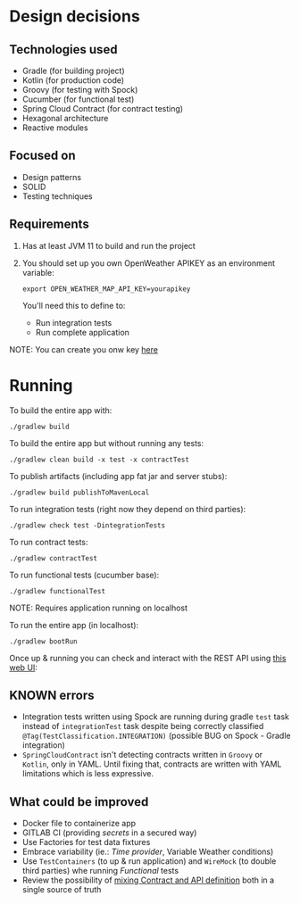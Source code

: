 # Design decisions

## Technologies used
- Gradle (for building project)
- Kotlin (for production code)
- Groovy (for testing with Spock)
- Cucumber (for functional test)
- Spring Cloud Contract (for contract testing)
- Hexagonal architecture
- Reactive modules

## Focused on
- Design patterns
- SOLID
- Testing techniques

## Requirements

1. Has at least JVM 11 to build and run the project 
   
2. You should set up you own OpenWeather APIKEY as an environment variable:

    ```shell
    export OPEN_WEATHER_MAP_API_KEY=yourapikey
    ```
    
    You'll need this to define to: 
     - Run integration tests
     - Run complete application 
       
NOTE: You can create you onw key [here](https://home.openweathermap.org/api_keys)

# Running

To build the entire app with:

```shell
./gradlew build
```

To build the entire app but without running any tests:

```shell
./gradlew clean build -x test -x contractTest
```

To publish artifacts (including app fat jar and server stubs):

```shell
./gradlew build publishToMavenLocal
```

To run integration tests (right now they depend on third parties):

```shell
./gradlew check test -DintegrationTests
```

To run contract tests:

```shell
./gradlew contractTest
```

To run functional tests (cucumber base):

```shell
./gradlew functionalTest
```

NOTE: Requires application running on localhost 

To run the entire app (in localhost):

```shell
./gradlew bootRun
```

Once up & running you can check and interact with the REST API using [this web UI](http://localhost:8080/swagger-ui.html):


## KNOWN errors

- Integration tests written using Spock are running during gradle `test` task instead of `integrationTest` task despite being correctly classified `@Tag(TestClassification.INTEGRATION)` (possible BUG on Spock - Gradle integration)
- `SpringCloudContract` isn't detecting contracts written in `Groovy` or `Kotlin`, only in YAML. Until fixing that, contracts are written with YAML limitations which is less expressive.

## What could be improved

- Docker file to containerize app
- GITLAB CI (providing _secrets_ in a secured way)
- Use Factories for test data fixtures
- Embrace variability (ie.: _Time provider_, Variable Weather conditions)
- Use `TestContainers` (to up & run application) and `WireMock` (to double third parties) whe running _Functional_ tests
- Review the possibility of [mixing Contract and API definition](https://springframework.guru/defining-spring-cloud-contracts-in-open-api/) both in a single source of truth
